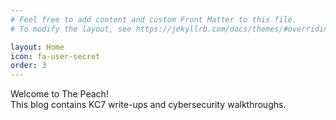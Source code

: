 ```yaml
---
# Feel free to add content and custom Front Matter to this file.
# To modify the layout, see https://jekyllrb.com/docs/themes/#overriding-theme-defaults

layout: Home
icon: fa-user-secret
order: 3
---
```


Welcome to The Peach!  
This blog contains KC7 write-ups and cybersecurity walkthroughs.